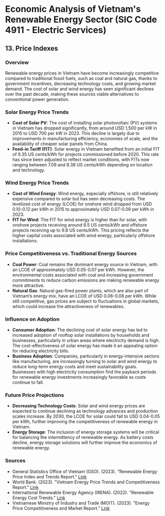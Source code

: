 
# Economic Analysis of Vietnam's Renewable Energy Sector (SIC Code 4911 - Electric Services)
## 13. Price Indexes

### Overview
Renewable energy prices in Vietnam have become increasingly competitive compared to traditional fossil fuels, such as coal and natural gas, thanks to government incentives, decreasing technology costs, and growing market demand. The cost of solar and wind energy has seen significant declines over the past decade, making these sources viable alternatives to conventional power generation.

### Solar Energy Price Trends
- **Cost of Solar PV**: The cost of installing solar photovoltaic (PV) systems in Vietnam has dropped significantly, from around USD 1,500 per kW in 2015 to USD 700 per kW in 2023. This decline is largely due to improvements in manufacturing efficiency, economies of scale, and the availability of cheaper solar panels from China.
- **Feed-in Tariff (FIT)**: Solar energy in Vietnam benefited from an initial FIT of 9.35 US cents/kWh for projects commissioned before 2020. This rate has since been adjusted to reflect market conditions, with FITs now ranging between 7.09 and 8.38 US cents/kWh depending on location and technology.

### Wind Energy Price Trends
- **Cost of Wind Energy**: Wind energy, especially offshore, is still relatively expensive compared to solar but has seen decreasing costs. The levelized cost of energy (LCOE) for onshore wind dropped from USD 0.10-0.12 per kWh in 2015 to approximately USD 0.07-0.09 per kWh in 2023.
- **FIT for Wind**: The FIT for wind energy is higher than for solar, with onshore projects receiving around 8.5 US cents/kWh and offshore projects receiving up to 9.8 US cents/kWh. This pricing reflects the higher capital costs associated with wind energy, particularly offshore installations.

### Price Competitiveness vs. Traditional Energy Sources
- **Coal Power**: Coal remains the dominant energy source in Vietnam, with an LCOE of approximately USD 0.05-0.07 per kWh. However, the environmental costs associated with coal and increasing government commitments to reduce carbon emissions are making renewable energy more attractive.
- **Natural Gas**: Natural gas-fired power plants, which are also part of Vietnam’s energy mix, have an LCOE of USD 0.06-0.08 per kWh. While still competitive, gas prices are subject to fluctuations in global markets, which could increase the attractiveness of renewables.

### Influence on Adoption
- **Consumer Adoption**: The declining cost of solar energy has led to increased adoption of rooftop solar installations by households and businesses, particularly in urban areas where electricity demand is high. The cost-effectiveness of solar energy has made it an appealing option for reducing electricity bills.
- **Business Adoption**: Companies, particularly in energy-intensive sectors like manufacturing, are increasingly turning to solar and wind energy to reduce long-term energy costs and meet sustainability goals. Businesses with high electricity consumption find the payback periods for renewable energy investments increasingly favorable as costs continue to fall.

### Future Price Projections
- **Decreasing Technology Costs**: Solar and wind energy prices are expected to continue declining as technology advances and production scales increase. By 2030, the LCOE for solar could fall to USD 0.04-0.05 per kWh, further improving the competitiveness of renewable energy in Vietnam.
- **Energy Storage**: The inclusion of energy storage systems will be critical for balancing the intermittency of renewable energy. As battery costs decline, energy storage solutions will further improve the economics of renewable energy.

### Sources
- General Statistics Office of Vietnam (GSO). (2023). "Renewable Energy Price Index and Trends Report." [Link](https://www.gso.gov.vn)
- World Bank. (2023). "Vietnam Energy Price Trends and Competitiveness Report." [Link](https://www.worldbank.org/en/country/vietnam/publication/vietnam-energy-price-index)
- International Renewable Energy Agency (IRENA). (2022). "Renewable Energy Cost Trends." [Link](https://www.irena.org)
- Vietnamese Ministry of Industry and Trade (MOIT). (2023). "Energy Price Competitiveness and Market Report." [Link](https://moit.gov.vn)
